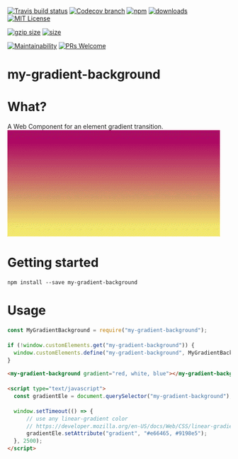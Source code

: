 
[![Travis build status][travis-badge]][travis-build]
[![Codecov branch][codecov-badge]][codecov]
[![npm][npm-badge]][npm-version]
[![downloads][downloads-badge]][npmcharts]
[![MIT License][license-badge]][license]

[![gzip size][gzip-badge]][unpkg]
[![size][size-badge]][unpkg]

[![Maintainability][code-climate-badge]][code-climate]
[![PRs Welcome][pull-request-badge]](http://makeapullrequest.com)

# my-gradient-background

# What?
A Web Component for an element gradient transition.
![Gradient background transitioning to different colors](./preview.gif)

# Getting started
```
npm install --save my-gradient-background
```

# Usage
```js
const MyGradientBackground = require("my-gradient-background");

if (!window.customElements.get("my-gradient-background")) {
  window.customElements.define("my-gradient-background", MyGradientBackground);
}
```

```html
<my-gradient-background gradient="red, white, blue"></my-gradient-background>

<script type="text/javascript">
  const gradientEle = document.querySelector("my-gradient-background");

  window.setTimeout(() => {
      // use any linear-gradient color
      // https://developer.mozilla.org/en-US/docs/Web/CSS/linear-gradient
      gradientEle.setAttribute("gradient", "#e66465, #9198e5");
  }, 2500);
</script>
```

[codecov]: https://codecov.io/gh/newyork-anthonyng/my-gradient-background
[codecov-badge]: https://img.shields.io/codecov/c/github/newyork-anthonyng/my-gradient-background/master.svg
[code-climate]: https://codeclimate.com/github/newyork-anthonyng/my-gradient-background/maintainability
[code-climate-badge]: https://api.codeclimate.com/v1/badges/faefec967ef40a030c3e/maintainability
[downloads-badge]: https://img.shields.io/npm/dm/my-gradient-background.svg?style=flat-square
[license]: https://github.com/newyork-anthonyng/my-gradient-background/blob/master/LICENSE
[license-badge]: https://img.shields.io/npm/l/my-gradient-background.svg?style=flat-square
[npmcharts]: https://npmcharts.com/compare/my-gradient-background
[npm-version]: https://www.npmjs.com/package/my-gradient-background
[npm-badge]: https://img.shields.io/npm/v/my-gradient-background.svg?style=flat-square
[pull-request-badge]: https://img.shields.io/badge/PRs-welcome-brightgreen.svg?style=flat-square
[travis-badge]: https://travis-ci.org/newyork-anthonyng/my-gradient-background.svg?branch=master
[travis-build]: https://travis-ci.org/newyork-anthonyng/my-gradient-background
[gzip-badge]: http://img.badgesize.io/https://unpkg.com/my-gradient-background?compression=gzip&label=gzip%20size&style=flat-square
[size-badge]: http://img.badgesize.io/https://unpkg.com/my-gradient-background?label=size&style=flat-square
[unpkg]: https://unpkg.com/my-gradient-background

